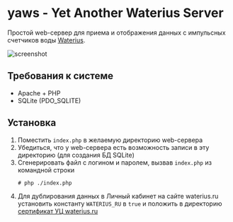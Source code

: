 # yaws - Yet Another Waterius Server

Простой web-сервер для приема и отображения данных с импульсных счетчиков воды [Waterius](https://github.com/dontsovcmc/waterius/).

![screenshot](https://user-images.githubusercontent.com/3234045/145560453-d1dd23e7-108b-43ff-b07a-1859e99d2755.png)

## Требования к системе

- Apache + PHP
- SQLite (PDO_SQLITE)

## Установка

1. Поместить `index.php` в желаемую директорию web-сервера
2. Убедиться, что у web-сервера есть возможность записи в эту директорию (для создания БД SQLite)
3. Сгенерировать файл с логином и паролем, вызвав `index.php` из командной строки
    ```
    # php ./index.php
    ```
4. Для дублирования данных в Личный кабинет на сайте waterius.ru установить константу `WATERIUS_RU` в `true` и положить в директорию [сертификат УЦ waterius.ru](https://github.com/dontsovcmc/waterius/blob/7b233852652dc2ae4530cdb70d8802027b2f3791/ESP8266/src/cert.h)
